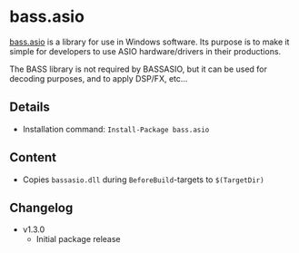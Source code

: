 bass.asio
===

[bass.asio] is a library for use in Windows software. Its purpose is to make it simple for developers to use ASIO hardware/drivers in their productions.

The BASS library is not required by BASSASIO, but it can be used for decoding purposes, and to apply DSP/FX, etc... 

Details
---
  - Installation command: ``Install-Package bass.asio``

Content
---
  - Copies ``bassasio.dll`` during ``BeforeBuild``-targets to ``$(TargetDir)``

Changelog
---
  - v1.3.0
      - Initial package release

[bass.asio]:       http://www.un4seen.com/bass.html
